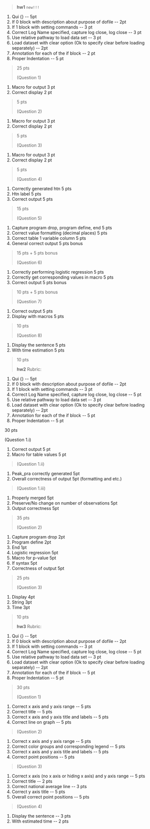 > **hw1** `new!!!`

1.  Qui {} -- 5pt
2.  If 0 block with description about purpose of dofile -- 2pt
3.  If 1 block with setting commands -- 3 pt
4.  Correct Log Name specified, capture log close, log close -- 3 pt
5.  Use relative pathway to load data set -- 3 pt
6.  Load dataset with clear option (Ok to specify clear before loading
    separately) -- 2pt
7.  Annotation for each of the if block -- 2 pt
8.  Proper Indentation -- 5 pt

> 25 pts
>
> (Question 1)

1.  Macro for output 3 pt
2.  Correct display 2 pt

> 5 pts
>
> (Question 2)

1.  Macro for output 3 pt
2.  Correct display 2 pt

> 5 pts
>
> (Question 3)

1.  Macro for output 3 pt
2.  Correct display 2 pt

> 5 pts
>
> (Question 4)

1.  Correctly generated htn 5 pts
2.  Htn label 5 pts
3.  Correct output 5 pts

> 15 pts
>
> (Question 5)

1.  Capture program drop, program define, end 5 pts
2.  Correct value formatting (decimal places) 5 pts
3.  Correct table 1 variable column 5 pts
4.  General correct output 5 pts bonus

> 15 pts + 5 pts bonus
>
> (Question 6)

1.  Correctly performing logistic regression 5 pts
2.  Correctly get corresponding values in macro 5 pts
3.  Correct output 5 pts bonus

> 10 pts + 5 pts bonus
>
> (Question 7)

1.  Correct output 5 pts
2.  Display with macros 5 pts

> 10 pts
>
> (Question 8)

1.  Display the sentence 5 pts
2.  With time estimation 5 pts

> 10 pts
>
> **hw2** Rubric:

1.  Qui {} -- 5pt
2.  If 0 block with description about purpose of dofile -- 2pt
3.  If 1 block with setting commands -- 3 pt
4.  Correct Log Name specified, capture log close, log close -- 5 pt
5.  Use relative pathway to load data set -- 3 pt
6.  Load dataset with clear option (Ok to specify clear before loading
    separately) -- 2pt
7.  Annotation for each of the if block -- 5 pt
8.  Proper Indentation -- 5 pt

30 pts

(Question 1.i)

1.  Correct output 5 pt
2.  Macro for table values 5 pt

> (Question 1.ii)

1.  Peak_pra correctly generated 5pt
2.  Overall correctness of output 5pt (formatting and etc.)

> (Question 1.iii)

1.  Properly merged 5pt
2.  Preserve/No change on number of observations 5pt
3.  Output correctness 5pt

> 35 pts
>
> (Question 2)

1.  Capture program drop 2pt
2.  Program define 2pt
3.  End 1pt
4.  Logistic regression 5pt
5.  Macro for p-value 5pt
6.  If syntax 5pt
7.  Correctness of output 5pt

> 25 pts
>
> (Question 3)

1.  Display 4pt
2.  String 3pt
3.  Time 3pt

> 10 pts
>
> **hw3** Rubric:

1.  Qui {} -- 5pt
2.  If 0 block with description about purpose of dofile -- 2pt
3.  If 1 block with setting commands -- 3 pt
4.  Correct Log Name specified, capture log close, log close -- 5 pt
5.  Use relative pathway to load data set -- 3 pt
6.  Load dataset with clear option (Ok to specify clear before loading
    separately) -- 2pt
7.  Annotation for each of the if block -- 5 pt
8.  Proper Indentation -- 5 pt

> 30 pts
>
> (Question 1)

1.  Correct x axis and y axis range -- 5 pts
2.  Correct title -- 5 pts
3.  Correct x axis and y axis title and labels -- 5 pts
4.  Correct line on graph -- 5 pts

> (Question 2)

1.  Correct x axis and y axis range -- 5 pts
2.  Correct color groups and corresponding legend -- 5 pts
3.  Correct x axis and y axis title and labels -- 5 pts
4.  Correct point positions -- 5 pts

> (Question 3)

1.  Correct x axis (no x axis or hiding x axis) and y axis range -- 5
    pts
2.  Correct title -- 2 pts
3.  Correct national average line -- 3 pts
4.  Correct y axis title -- 5 pts
5.  Overall correct point positions -- 5 pts

> (Question 4)

1.  Display the sentence -- 3 pts
2.  With estimated time -- 2 pts
